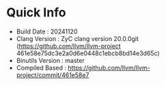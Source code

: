 # Quick Info
* Build Date : 20241120
* Clang Version : ZyC clang version 20.0.0git (https://github.com/llvm/llvm-project 461e58e75dc3e2a0d6e0448c1ebcb8bd14e3d65c)
* Binutils Version : master
* Compiled Based : https://github.com/llvm/llvm-project/commit/461e58e7

